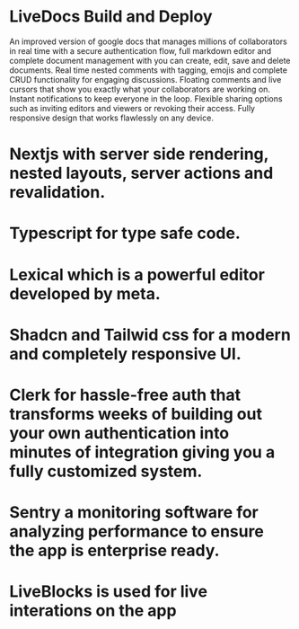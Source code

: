 # LiveDocs Build and Deploy

An improved version of google docs that manages millions of collaborators in real time with a secure authentication flow, full markdown editor and complete document management with you can create, edit, save and delete documents.
Real time nested comments with tagging, emojis and complete CRUD functionality for engaging discussions.
Floating comments and live cursors that show you exactly what your collaborators are working on.
Instant notifications to keep everyone in the loop.
Flexible sharing options such as inviting editors and viewers or revoking their access.
Fully responsive design that works flawlessly on any device.

# Nextjs with server side rendering, nested layouts, server actions and revalidation.

# Typescript for type safe code.

# Lexical which is a powerful editor developed by meta.

# Shadcn and Tailwid css for a modern and completely responsive UI.

# Clerk for hassle-free auth that transforms weeks of building out your own authentication into minutes of integration giving you a fully customized system.

# Sentry a monitoring software for analyzing performance to ensure the app is enterprise ready.

# LiveBlocks is used for live interations on the app
